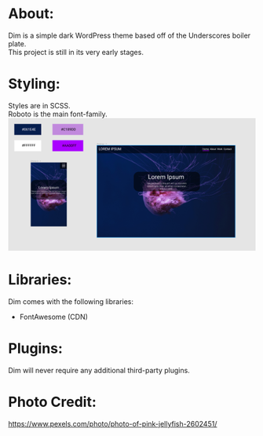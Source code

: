 # About:
Dim is a simple dark WordPress theme based off of the Underscores boiler plate.  
This project is still in its very early stages.  

# Styling:
Styles are in SCSS.    
Roboto is the main font-family.  
![Mockup of Dim](https://github.com/jwnukoski/Dim/blob/main/mockup.png?raw=true "Dim Figma mockup")

# Libraries:  
Dim comes with the following libraries:  
- FontAwesome (CDN)  

# Plugins:  
Dim will never require any additional third-party plugins.  

# Photo Credit:
https://www.pexels.com/photo/photo-of-pink-jellyfish-2602451/  
